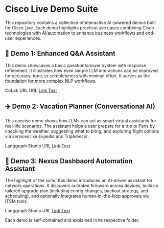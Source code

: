 # Cisco Live Demo Suite

This repository contains a collection of interactive AI-powered demos built for Cisco Live. Each demo highlights practical use cases combining Cisco technologies with AI/automation to enhance business workflows and end-user experiences.


## 🚀 Demo 1: Enhanced Q&A Assistant
This demo showcases a basic question/answer system with response refinement. It illustrates how even simple LLM interactions can be improved for accuracy, tone, or completeness with minimal effort. It serves as the foundation for more complex NLP workflows.


CoLab URL URL [Link Text](https://example.com)

## ✈️ Demo 2: Vacation Planner (Conversational AI)
This concise demo shows how LLMs can act as smart virtual assistants for real-life scenarios. The assistant helps a user prepare for a trip to Paris by checking the weather, suggesting what to bring, and exploring flight options via services like Expedia and TripAdvisor.

Langgraph Studio URL [Link Text](https://smith.langchain.com/studio/thread?baseUrl=https%3A%2F%2Fclus25-demo02-v3-64e5e70f82cf508bb3f81314cb16a39c.us.langgraph.app)

## 🧠 Demo 3: Nexus Dashbaord Automation Assistant 
The highlight of the suite, this demo introduces an AI-driven assistant for network operations. It discovers outdated firmware across devices, builds a tailored upgrade plan (including config changes, backout strategy, and scheduling), and optionally integrates human-in-the-loop approvals via ITSM tools.

Langgraph Studio URL [Link Text](https://smith.langchain.com/studio/thread?baseUrl=https%3A%2F%2Fclus25-demo03-v3-7cf65eeccbcd5e8c9f139d63da37a8a9.us.langgraph.app)

Each demo is self-contained and explained in its respective folder.

